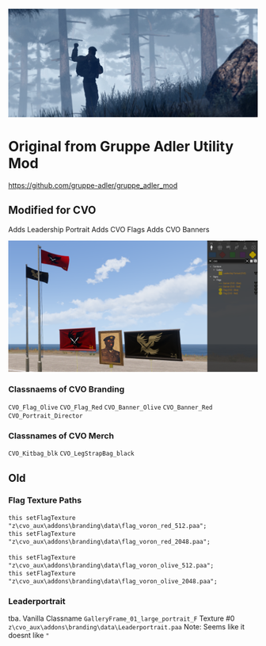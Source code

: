 ![alt text](/img/readme/107410_20240909020706_1_edit.png)

# Original from Gruppe Adler Utility Mod
https://github.com/gruppe-adler/gruppe_adler_mod

## Modified for CVO
Adds Leadership Portrait
Adds CVO Flags
Adds CVO Banners

![Preview of CVO Branding](/img/readme/branding.png)

### Classnaems of CVO Branding
`CVO_Flag_Olive`
`CVO_Flag_Red`
`CVO_Banner_Olive`
`CVO_Banner_Red`
`CVO_Portrait_Director`

### Classnames of CVO Merch
`CVO_Kitbag_blk`
`CVO_LegStrapBag_black`

## Old
### Flag Texture Paths
```sqf 
this setFlagTexture "z\cvo_aux\addons\branding\data\flag_voron_red_512.paa";
this setFlagTexture "z\cvo_aux\addons\branding\data\flag_voron_red_2048.paa";

this setFlagTexture "z\cvo_aux\addons\branding\data\flag_voron_olive_512.paa";
this setFlagTexture "z\cvo_aux\addons\branding\data\flag_voron_olive_2048.paa";
```

### Leaderportrait
tba. 
Vanilla Classname  `GalleryFrame_01_large_portrait_F`
Texture #0 `z\cvo_aux\addons\branding\data\Leaderportrait.paa`
Note: Seems like it doesnt like `"`
